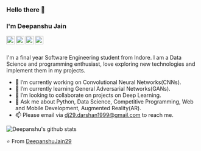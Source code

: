 ### Hello there 👋
### I'm Deepanshu Jain

<a href="https://www.linkedin.com/in/deepanshu-j-25b24712a/">
  <img align="left" alt="LinkedIn" width="22px" src="https://cdn.jsdelivr.net/npm/simple-icons@3.3.0/icons/linkedin.svg" />
</a>
<a href="mailto:dj29.darshan1999@gmail.com/">
  <img align="left" alt="Gmail" width="22px" src="https://cdn.jsdelivr.net/npm/simple-icons@3.3.0/icons/gmail.svg" />
</a>
<a href="https://twitter.com/Dj_Deepanshu17/">
  <img align="left" alt="Twitter" width="22px" src="https://cdn.jsdelivr.net/npm/simple-icons@3.3.0/icons/twitter.svg" />
</a>
<a href="https://www.kaggle.com/snailreflex29/">
  <img align="left" alt="Kaggle" width="22px" src="https://cdn.jsdelivr.net/npm/simple-icons@3.3.0/icons/kaggle.svg" />
</a>
<br>
<br>
 
I'm a final year Software Engineering student from Indore. I am a Data Science and programming enthusiast, love exploring new technologies and implement them in my projects.  
- 🔭 I’m currently working on Convolutional Neural Networks(CNNs).
- 🌱 I’m currently learning General Adversarial Networks(GANs).
- 👯 I’m looking to collaborate on projects on Deep Learning.
- 💬 Ask me about Python, Data Science, Competitive Programming, Web and Mobile Development, Augmented Reality(AR).
- 📫 Please email via dj29.darshan1999@gmail.com to reach me.

![Deepanshu's github stats](https://github-readme-stats.vercel.app/api?username=DeepanshuJain29&show_icons=true&count_private=true&hide=issues)  



⭐️ From [DeepanshuJain29](https://github.com/DeepanshuJain29)
